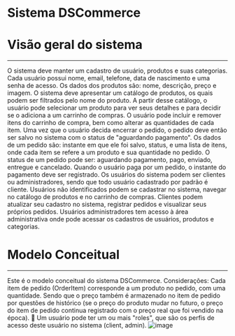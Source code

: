 # Sistema DSCommerce

# **Visão geral do sistema**
_______________________________________________________________________________

O sistema deve manter um cadastro de usuário, produtos e suas categorias. Cada usuário possui nome, email, telefone, data de nascimento e uma senha de acesso. Os dados dos produtos são: nome, descrição, preço e imagem. O sistema deve apresentar um catálogo de produtos, os quais podem ser filtrados pelo nome do produto. A partir desse catálogo, o usuário pode selecionar um produto para ver seus detalhes e para decidir se o adiciona a um carrinho de compras. O usuário pode incluir e remover itens do carrinho de compra, bem como alterar as quantidades de cada item. Uma vez que o usuário decida encerrar o pedido, o pedido deve então ser salvo no sistema com o status de "aguardando pagamento". Os dados de um pedido são: instante em que ele foi salvo, status, e uma lista de itens, onde cada item se refere a um produto e sua quantidade no pedido. O status de um pedido pode ser: aguardando pagamento, pago, enviado, entregue e cancelado. Quando o usuário paga por um pedido, o instante do pagamento deve ser registrado. Os usuários do sistema podem ser clientes ou administradores, sendo que todo usuário cadastrado por padrão é cliente. Usuários não identificados podem se cadastrar no sistema, navegar no catálogo de produtos e no carrinho de compras. Clientes podem atualizar seu cadastro no sistema, registrar pedidos e visualizar seus próprios pedidos. Usuários administradores tem acesso à área administrativa onde pode acessar os cadastros de usuários, produtos e categorias. 


# **Modelo Conceitual**
_______________________________________________________________________________
Este é o modelo conceitual do sistema DSCommerce. Considerações:
 Cada item de pedido (OrderItem) corresponde a um produto no pedido, com uma
quantidade. Sendo que o preço também é armazenado no item de pedido por
questões de histórico (se o preço do produto mudar no futuro, o preço do item de
pedido continua registrado com o preço real que foi vendido na época).
 Um usuário pode ter um ou mais "roles", que são os perfis de acesso deste usuário
no sistema (client, admin). 
![image](https://github.com/user-attachments/assets/43835f82-d561-43af-8319-8f00cbb1e3fd)

